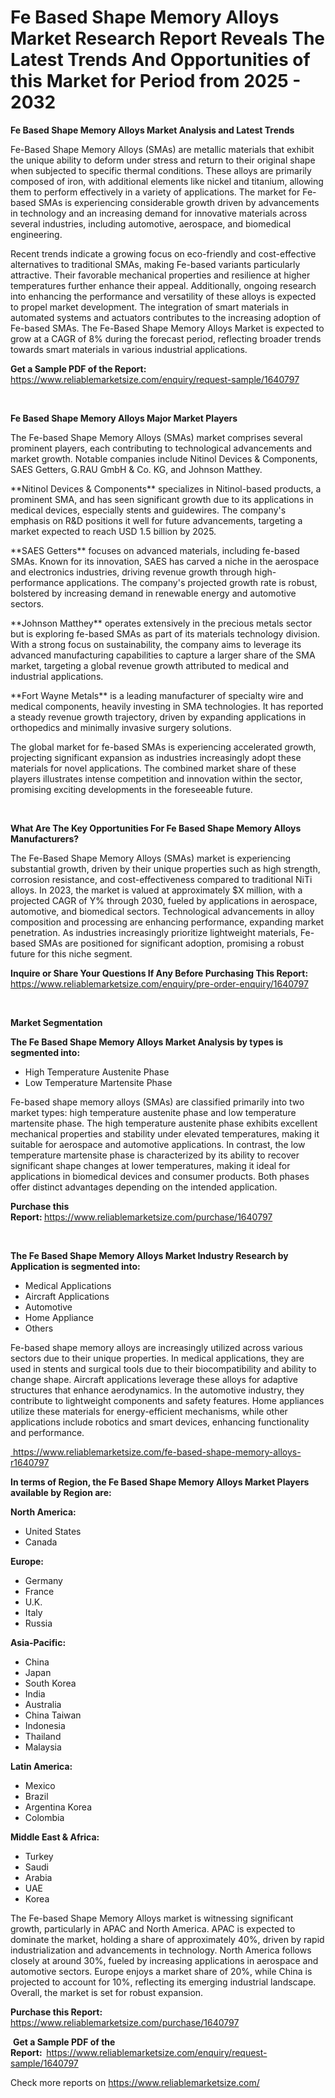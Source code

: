 <p><h1>Fe Based Shape Memory Alloys Market Research Report Reveals The Latest Trends And Opportunities of this Market for Period from 2025 - 2032</h1></p><p><strong>Fe Based Shape Memory Alloys Market Analysis and Latest Trends</strong></p>
<p><p>Fe-Based Shape Memory Alloys (SMAs) are metallic materials that exhibit the unique ability to deform under stress and return to their original shape when subjected to specific thermal conditions. These alloys are primarily composed of iron, with additional elements like nickel and titanium, allowing them to perform effectively in a variety of applications. The market for Fe-based SMAs is experiencing considerable growth driven by advancements in technology and an increasing demand for innovative materials across several industries, including automotive, aerospace, and biomedical engineering.</p><p>Recent trends indicate a growing focus on eco-friendly and cost-effective alternatives to traditional SMAs, making Fe-based variants particularly attractive. Their favorable mechanical properties and resilience at higher temperatures further enhance their appeal. Additionally, ongoing research into enhancing the performance and versatility of these alloys is expected to propel market development. The integration of smart materials in automated systems and actuators contributes to the increasing adoption of Fe-based SMAs. The Fe-Based Shape Memory Alloys Market is expected to grow at a CAGR of 8% during the forecast period, reflecting broader trends towards smart materials in various industrial applications.</p></p>
<p><strong>Get a Sample PDF of the Report:&nbsp;</strong> <a href="https://www.reliablemarketsize.com/enquiry/request-sample/1640797?utm_campaign=2952&utm_medium=2&utm_source=Github&utm_content=ia&utm_term=23032025&utm_id=fe-based-shape-memory-alloys">https://www.reliablemarketsize.com/enquiry/request-sample/1640797</a></p>
<p>&nbsp;</p>
<p><strong>Fe Based Shape Memory Alloys Major Market Players</strong></p>
<p><p>The Fe-based Shape Memory Alloys (SMAs) market comprises several prominent players, each contributing to technological advancements and market growth. Notable companies include Nitinol Devices & Components, SAES Getters, G.RAU GmbH & Co. KG, and Johnson Matthey.</p><p>**Nitinol Devices & Components** specializes in Nitinol-based products, a prominent SMA, and has seen significant growth due to its applications in medical devices, especially stents and guidewires. The company's emphasis on R&D positions it well for future advancements, targeting a market expected to reach USD 1.5 billion by 2025.</p><p>**SAES Getters** focuses on advanced materials, including fe-based SMAs. Known for its innovation, SAES has carved a niche in the aerospace and electronics industries, driving revenue growth through high-performance applications. The company's projected growth rate is robust, bolstered by increasing demand in renewable energy and automotive sectors.</p><p>**Johnson Matthey** operates extensively in the precious metals sector but is exploring fe-based SMAs as part of its materials technology division. With a strong focus on sustainability, the company aims to leverage its advanced manufacturing capabilities to capture a larger share of the SMA market, targeting a global revenue growth attributed to medical and industrial applications.</p><p>**Fort Wayne Metals** is a leading manufacturer of specialty wire and medical components, heavily investing in SMA technologies. It has reported a steady revenue growth trajectory, driven by expanding applications in orthopedics and minimally invasive surgery solutions.</p><p>The global market for fe-based SMAs is experiencing accelerated growth, projecting significant expansion as industries increasingly adopt these materials for novel applications. The combined market share of these players illustrates intense competition and innovation within the sector, promising exciting developments in the foreseeable future.</p></p>
<p>&nbsp;</p>
<p><strong>What Are The Key Opportunities For Fe Based Shape Memory Alloys Manufacturers?</strong></p>
<p><p>The Fe-Based Shape Memory Alloys (SMAs) market is experiencing substantial growth, driven by their unique properties such as high strength, corrosion resistance, and cost-effectiveness compared to traditional NiTi alloys. In 2023, the market is valued at approximately $X million, with a projected CAGR of Y% through 2030, fueled by applications in aerospace, automotive, and biomedical sectors. Technological advancements in alloy composition and processing are enhancing performance, expanding market penetration. As industries increasingly prioritize lightweight materials, Fe-based SMAs are positioned for significant adoption, promising a robust future for this niche segment.</p></p>
<p><strong>Inquire or Share Your Questions If Any Before Purchasing This Report:</strong> <a href="https://www.reliablemarketsize.com/enquiry/pre-order-enquiry/1640797?utm_campaign=2952&utm_medium=2&utm_source=Github&utm_content=ia&utm_term=23032025&utm_id=fe-based-shape-memory-alloys">https://www.reliablemarketsize.com/enquiry/pre-order-enquiry/1640797</a></p>
<p>&nbsp;</p>
<p><strong>Market Segmentation</strong></p>
<p><strong>The Fe Based Shape Memory Alloys Market Analysis by types is segmented into:</strong></p>
<p><ul><li>High Temperature Austenite Phase</li><li>Low Temperature Martensite Phase</li></ul></p>
<p><p>Fe-based shape memory alloys (SMAs) are classified primarily into two market types: high temperature austenite phase and low temperature martensite phase. The high temperature austenite phase exhibits excellent mechanical properties and stability under elevated temperatures, making it suitable for aerospace and automotive applications. In contrast, the low temperature martensite phase is characterized by its ability to recover significant shape changes at lower temperatures, making it ideal for applications in biomedical devices and consumer products. Both phases offer distinct advantages depending on the intended application.</p></p>
<p><strong>Purchase this Report:&nbsp;</strong><a href="https://www.reliablemarketsize.com/purchase/1640797?utm_campaign=2952&utm_medium=2&utm_source=Github&utm_content=ia&utm_term=23032025&utm_id=fe-based-shape-memory-alloys">https://www.reliablemarketsize.com/purchase/1640797</a></p>
<p>&nbsp;</p>
<p><strong>The Fe Based Shape Memory Alloys Market Industry Research by Application is segmented into:</strong></p>
<p><ul><li>Medical Applications</li><li>Aircraft Applications</li><li>Automotive</li><li>Home Appliance</li><li>Others</li></ul></p>
<p><p>Fe-based shape memory alloys are increasingly utilized across various sectors due to their unique properties. In medical applications, they are used in stents and surgical tools due to their biocompatibility and ability to change shape. Aircraft applications leverage these alloys for adaptive structures that enhance aerodynamics. In the automotive industry, they contribute to lightweight components and safety features. Home appliances utilize these materials for energy-efficient mechanisms, while other applications include robotics and smart devices, enhancing functionality and performance.</p></p>
<p><a href="https://www.reliablemarketsize.com/fe-based-shape-memory-alloys-r1640797?utm_campaign=2952&utm_medium=2&utm_source=Github&utm_content=ia&utm_term=23032025&utm_id=fe-based-shape-memory-alloys">&nbsp;https://www.reliablemarketsize.com/fe-based-shape-memory-alloys-r1640797</a></p>
<p><strong>In terms of Region, the Fe Based Shape Memory Alloys Market Players available by Region are:</strong></p>
<p>
    <p> <strong> North America: </strong>
        <ul>
            <li>United States</li>
            <li>Canada</li>
        </ul>
        </p> 
    <p> <strong> Europe: </strong>
        <ul>
            <li>Germany</li>
            <li>France</li>
            <li>U.K.</li>
            <li>Italy</li>
            <li>Russia</li>
        </ul>
        </p> 
    <p> <strong> Asia-Pacific: </strong>
        <ul>
            <li>China</li>
            <li>Japan</li>
            <li>South Korea</li>
            <li>India</li>
            <li>Australia</li>
            <li>China Taiwan</li>
            <li>Indonesia</li>
            <li>Thailand</li>
            <li>Malaysia</li>
        </ul>
        </p> 
    <p> <strong> Latin America: </strong>
        <ul>
            <li>Mexico</li>
            <li>Brazil</li>
            <li>Argentina Korea</li>
            <li>Colombia</li>
        </ul>
        </p> 
    <p> <strong> Middle East & Africa: </strong>
        <ul>
            <li>Turkey</li>
            <li>Saudi</li>
            <li>Arabia</li>
            <li>UAE</li>
            <li>Korea</li>
        </ul>
    </p>
    </p>
<p><p>The Fe-based Shape Memory Alloys market is witnessing significant growth, particularly in APAC and North America. APAC is expected to dominate the market, holding a share of approximately 40%, driven by rapid industrialization and advancements in technology. North America follows closely at around 30%, fueled by increasing applications in aerospace and automotive sectors. Europe enjoys a market share of 20%, while China is projected to account for 10%, reflecting its emerging industrial landscape. Overall, the market is set for robust expansion.</p></p>
<p><strong>Purchase this Report: </strong><a href="https://www.reliablemarketsize.com/purchase/1640797?utm_campaign=2952&utm_medium=2&utm_source=Github&utm_content=ia&utm_term=23032025&utm_id=fe-based-shape-memory-alloys">https://www.reliablemarketsize.com/purchase/1640797</a></p>
<p>&nbsp;<strong>Get a Sample PDF of the Report:&nbsp;&nbsp;</strong><a href="https://www.reliablemarketsize.com/enquiry/request-sample/1640797?utm_campaign=2952&utm_medium=2&utm_source=Github&utm_content=ia&utm_term=23032025&utm_id=fe-based-shape-memory-alloys">https://www.reliablemarketsize.com/enquiry/request-sample/1640797</a></p>
<p><strong></strong></p>
<p>Check more reports on <a href="https://www.reliablemarketsize.com/?utm_campaign=2952&utm_medium=2&utm_source=Github&utm_content=ia&utm_term=23032025&utm_id=fe-based-shape-memory-alloys">https://www.reliablemarketsize.com/</a></p>